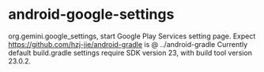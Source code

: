 # android-google-settings
org.gemini.google_settings, start Google Play Services setting page.
Expect https://github.com/hzj-jie/android-gradle is @ ../android-gradle
Currently default build.gradle settings require SDK version 23, with build tool version 23.0.2.
